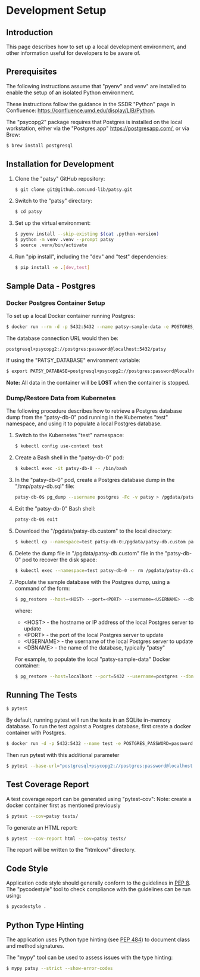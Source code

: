# Development Setup

## Introduction

This page describes how to set up a local development environment, and other
information useful for developers to be aware of.

## Prerequisites

The following instructions assume that "pyenv" and venv" are installed to
enable the setup of an isolated Python environment.

These instructions follow the guidance in the SSDR "Python" page in Confluence:
<https://confluence.umd.edu/display/LIB/Python>.

The "psycopg2" package requires that Postgres is installed on the local
workstation, either via the "Postgres.app" <https://postgresapp.com/>,
or via Brew:

```bash
$ brew install postgresql
```

## Installation for Development

1) Clone the "patsy" GitHub repository:

    ```bash
    $ git clone git@github.com:umd-lib/patsy.git
    ```

2) Switch to the "patsy" directory:

    ```bash
    $ cd patsy
    ```

3) Set up the virtual environment:

    ```bash
    $ pyenv install --skip-existing $(cat .python-version)
    $ python -m venv .venv --prompt patsy
    $ source .venv/bin/activate
    ```

4) Run "pip install", including the "dev" and "test" dependencies:

    ```bash
    $ pip install -e .[dev,test]
    ```

## Sample Data - Postgres

### Docker Postgres Container Setup

To set up a local Docker container running Postgres:

```bash
$ docker run --rm -d -p 5432:5432 --name patsy-sample-data -e POSTGRES_PASSWORD=password -e POSTGRES_DB=patsy postgres
```

The database connection URL would then be:

```text
postgresql+psycopg2://postgres:password@localhost:5432/patsy
```

If using the "PATSY_DATABASE" environment variable:

```bash
$ export PATSY_DATABASE=postgresql+psycopg2://postgres:password@localhost:5432/patsy
```

**Note:** All data in the container will be **LOST** when the container is
stopped.

### Dump/Restore Data from Kubernetes

The following procedure describes how to retrieve a Postgres database dump from
the "patsy-db-0" pod running in the Kubernetes "test" namespace, and using it
to populate a local Postgres database.

1) Switch to the Kubernetes "test" namespace:

    ```bash
    $ kubectl config use-context test
    ```

2) Create a Bash shell in the "patsy-db-0" pod:

    ```bash
    $ kubectl exec -it patsy-db-0 -- /bin/bash
    ```

3) In the "patsy-db-0" pod, create a Postgres database dump in the
   "/tmp/patsy-db.sql" file:

    ```bash
    patsy-db-0$ pg_dump --username postgres -Fc -v patsy > /pgdata/patsy-db.custom
    ```

4) Exit the "patsy-db-0" Bash shell:

    ```bash
    patsy-db-0$ exit
    ```

5) Download the "/pgdata/patsy-db.custom" to the local directory:

    ```bash
    $ kubectl cp --namespace=test patsy-db-0:/pgdata/patsy-db.custom patsy-db.custom
    ```

6) Delete the dump file in "/pgdata/patsy-db.custom" file in the "patsy-db-0"
   pod to recover the disk space:

    ```bash
    $ kubectl exec --namespace=test patsy-db-0 -- rm /pgdata/patsy-db.custom
    ```

7) Populate the sample database with the Postgres dump, using a command of the
   form:

    ```bash
    $ pg_restore --host=<HOST> --port=<PORT> --username=<USERNAME> --dbname=<DBNAME> -Fc -v patsy-db.custom
    ```

    where:

    * \<HOST> - the hostname or IP address of the local Postgres server to update
    * \<PORT> - the port of the local Postgres server to update
    * \<USERNAME> - the username of the local Postgres server to update
    * \<DBNAME> - the name of the database, typically "patsy"

    For example, to populate the local "patsy-sample-data" Docker container:

    ```bash
    $ pg_restore --host=localhost --port=5432 --username=postgres --dbname=patsy -Fc -v patsy-db.custom
    ```

## Running The Tests

```bash
$ pytest
```

By default, running pytest will run the tests in an SQLite in-memory database.
To run the test against a Postgres database, first create a docker container with
Postgres.

```bash
$ docker run -d -p 5432:5432 --name test -e POSTGRES_PASSWORD=password postgres
```

Then run pytest with this additional parameter

```bash
$ pytest --base-url="postgresql+psycopg2://postgres:password@localhost:5432/postgres"
```

## Test Coverage Report

A test coverage report can be generated using "pytest-cov":
Note: create a docker container first as mentioned previously

```bash
$ pytest --cov=patsy tests/
```

To generate an HTML report:

```bash
$ pytest --cov-report html --cov=patsy tests/
```

The report will be written to the "htmlcov/" directory.

## Code Style

Application code style should generally conform to the guidelines in
[PEP 8](https://www.python.org/dev/peps/pep-0008/). The "pycodestyle" tool
to check compliance with the guidelines can be run using:

```bash
$ pycodestyle .
```

## Python Type Hinting

The application uses Python type hinting (see
[PEP 484](https://www.python.org/dev/peps/pep-0484/)) to document class and
method signatures.

The "mypy" tool can be used to assess issues with the type hinting:

```bash
$ mypy patsy --strict --show-error-codes
```
